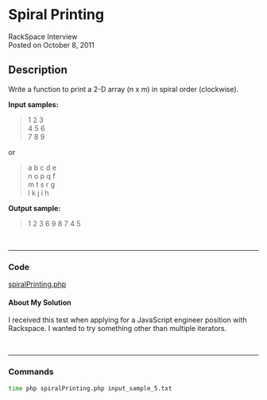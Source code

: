 # Spiral Printing<br />
RackSpace Interview<br />
Posted on October 8, 2011

## Description

Write a function to print a 2-D array (n x m) in spiral order (clockwise).


**Input samples:**

> 1 2 3<br />4 5 6<br />7 8 9 

or

>a b c d e<br/>
n o p q f<br/>
m t s r g<br/>
l k j i h

**Output sample:**

> 1 2 3 6 9 8 7 4 5

<br />

---
### Code

[spiralPrinting.php](https://github.com/wrightben/codeeval/blob/master/code/spiralPrinting.php)

#### About My Solution

I received this test when applying for a JavaScript engineer position with Rackspace. I wanted to try something other than multiple iterators.

<br />

---
### Commands
```sh
time php spiralPrinting.php input_sample_5.txt
```